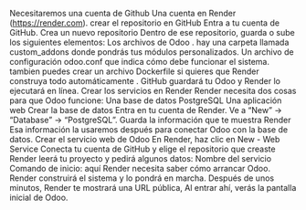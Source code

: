 Necesitaremos una cuenta de Github 
Una cuenta en Render (https://render.com).
 crear el repositorio en GitHub
Entra a tu cuenta de GitHub.
Crea un nuevo repositorio 
Dentro de ese repositorio, guarda o sube los siguientes elementos:
Los archivos de Odoo .
hay una carpeta llamada custom_addons donde pondrás tus módulos personalizados.
Un archivo de configuración odoo.conf que indica cómo debe funcionar el sistema.
tambien puedes crear un archivo Dockerfile si quieres que Render construya todo automáticamente .
 GitHub guardará tu Odoo y Render lo ejecutará en línea.
Crear los servicios en Render
Render necesita dos cosas para que Odoo funcione:
Una base de datos PostgreSQL 
Una aplicación web 
Crear la base de datos
Entra en tu cuenta de Render.
Ve a “New” → “Database” → “PostgreSQL”.
Guarda la información que te muestra Render
Esa información la usaremos después para conectar Odoo con la base de datos.
Crear el servicio web de Odoo
En Render, haz clic en New - Web Service
Conecta tu cuenta de GitHub y elige el repositorio que creaste 
Render leerá tu proyecto y pedirá algunos datos:
Nombre del servicio 
Comando de inicio: aquí Render necesita saber cómo arrancar Odoo.
 Render construirá el sistema y lo pondrá en marcha.
Después de unos minutos, Render te mostrará una URL pública, Al entrar ahí, verás la pantalla inicial de Odoo.


